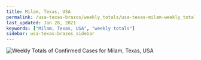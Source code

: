 ```yaml
---
title: Milam, Texas, USA
permalink: /usa-texas-brazos/weekly_totals/usa-texas-milam-weekly_totals.html
last_updated: Jan 28, 2021
keywords: ["Milam, Texas, USA", "weekly totals"]
sidebar: usa-texas-brazos_sidebar
---
```


![Weekly Totals of Confirmed Cases for Milam, Texas, USA](/covid_tracker/images/graphs/usa-texas-milam-weekly_totals_graph.png)
